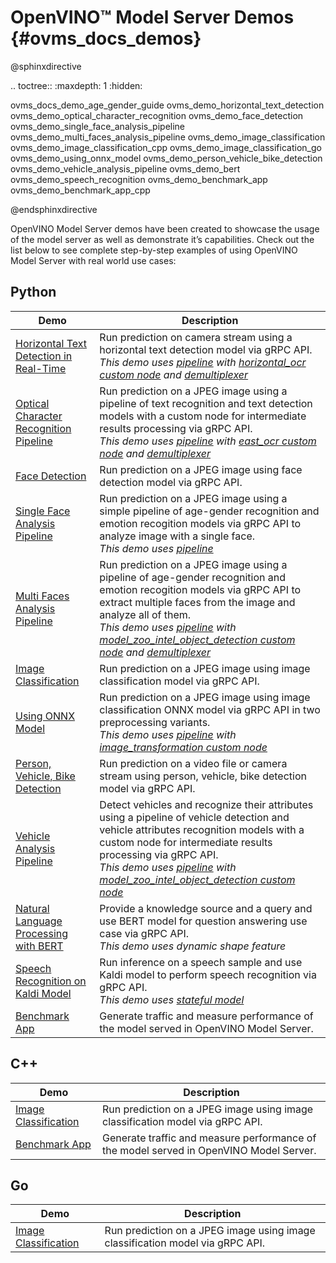# OpenVINO™ Model Server Demos {#ovms_docs_demos}

@sphinxdirective

.. toctree::
   :maxdepth: 1
   :hidden:

   ovms_docs_demo_age_gender_guide
   ovms_demo_horizontal_text_detection
   ovms_demo_optical_character_recognition
   ovms_demo_face_detection
   ovms_demo_single_face_analysis_pipeline
   ovms_demo_multi_faces_analysis_pipeline
   ovms_demo_image_classification
   ovms_demo_image_classification_cpp
   ovms_demo_image_classification_go
   ovms_demo_using_onnx_model
   ovms_demo_person_vehicle_bike_detection
   ovms_demo_vehicle_analysis_pipeline
   ovms_demo_bert
   ovms_demo_speech_recognition
   ovms_demo_benchmark_app
   ovms_demo_benchmark_app_cpp

@endsphinxdirective

OpenVINO Model Server demos have been created to showcase the usage of the model server as well as demonstrate it’s capabilities. Check out the list below to see complete step-by-step examples of using OpenVINO Model Server with real world use cases:

## Python 
| Demo | Description |
|---|---|
|[Horizontal Text Detection in Real-Time](horizontal_text_detection/python) | Run prediction on camera stream using a horizontal text detection model via gRPC API.<br />_This demo uses [pipeline](../docs/dag_scheduler.md) with [horizontal_ocr custom node](../src/custom_nodes/horizontal_ocr) and [demultiplexer](../docs/demultiplexing.md)_|
|[Optical Character Recognition Pipeline](optical_character_recognition/python) | Run prediction on a JPEG image using a pipeline of text recognition and text detection models with a custom node for intermediate results processing via gRPC API.<br />_This demo uses [pipeline](../docs/dag_scheduler.md) with [east_ocr custom node](../src/custom_nodes/east_ocr) and [demultiplexer](../docs/demultiplexing.md)_|
|[Face Detection](face_detection/python)|Run prediction on a JPEG image using face detection model via gRPC API.|
|[Single Face Analysis Pipeline](single_face_analysis_pipeline/python)|Run prediction on a JPEG image using a simple pipeline of age-gender recognition and emotion recogition models via gRPC API to analyze image with a single face.<br />_This demo uses [pipeline](../docs/dag_scheduler.md)_|
|[Multi Faces Analysis Pipeline](multi_faces_analysis_pipeline/python)|Run prediction on a JPEG image using a pipeline of age-gender recognition and emotion recogition models via gRPC API to extract multiple faces from the image and analyze all of them.<br />_This demo uses [pipeline](../docs/dag_scheduler.md) with [model_zoo_intel_object_detection custom node](../src/custom_nodes/model_zoo_intel_object_detection) and [demultiplexer](../docs/demultiplexing.md)_|
|[Image Classification](image_classification/python)|Run prediction on a JPEG image using image classification model via gRPC API.|
|[Using ONNX Model](using_onnx_model/python)|Run prediction on a JPEG image using image classification ONNX model via gRPC API in two preprocessing variants.<br />_This demo uses [pipeline](../docs/dag_scheduler.md) with [image_transformation custom node](../src/custom_nodes/image_transformation)_|
|[Person, Vehicle, Bike Detection](person_vehicle_bike_detection/python)|Run prediction on a video file or camera stream using person, vehicle, bike detection model via gRPC API.|
|[Vehicle Analysis Pipeline](vehicle_analysis_pipeline/python)|Detect vehicles and recognize their attributes using a pipeline of vehicle detection and vehicle attributes recognition models with a custom node for intermediate results processing via gRPC API.<br />_This demo uses [pipeline](../docs/dag_scheduler.md) with [model_zoo_intel_object_detection custom node](../src/custom_nodes/model_zoo_intel_object_detection)_|
|[Natural Language Processing with BERT](bert_question_answering/python)|Provide a knowledge source and a query and use BERT model for question answering use case via gRPC API.<br />_This demo uses dynamic shape feature_|
|[Speech Recognition on Kaldi Model](speech_recognition_with_kaldi_model/python)|Run inference on a speech sample and use Kaldi model to perform speech recognition via gRPC API.<br />_This demo uses [stateful model](../docs/stateful_models)_|
|[Benchmark App](benchmark/python)|Generate traffic and measure performance of the model served in OpenVINO Model Server.|

## C++
| Demo | Description |
|---|---|
|[Image Classification](image_classification/cpp)|Run prediction on a JPEG image using image classification model via gRPC API.|
|[Benchmark App](benchmark/cpp)|Generate traffic and measure performance of the model served in OpenVINO Model Server.|

## Go
| Demo | Description |
|---|---|
|[Image Classification](image_classification/go)|Run prediction on a JPEG image using image classification model via gRPC API.|
